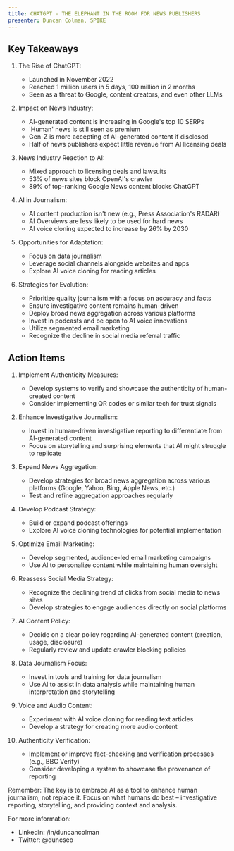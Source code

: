 ```yaml
---
title: CHATGPT - THE ELEPHANT IN THE ROOM FOR NEWS PUBLISHERS
presenter: Duncan Colman, SPIKE
---
```

## Key Takeaways

1. The Rise of ChatGPT:
   - Launched in November 2022
   - Reached 1 million users in 5 days, 100 million in 2 months
   - Seen as a threat to Google, content creators, and even other LLMs

2. Impact on News Industry:
   - AI-generated content is increasing in Google's top 10 SERPs
   - 'Human' news is still seen as premium
   - Gen-Z is more accepting of AI-generated content if disclosed
   - Half of news publishers expect little revenue from AI licensing deals

3. News Industry Reaction to AI:
   - Mixed approach to licensing deals and lawsuits
   - 53% of news sites block OpenAI's crawler
   - 89% of top-ranking Google News content blocks ChatGPT

4. AI in Journalism:
   - AI content production isn't new (e.g., Press Association's RADAR)
   - AI Overviews are less likely to be used for hard news
   - AI voice cloning expected to increase by 26% by 2030

5. Opportunities for Adaptation:
   - Focus on data journalism
   - Leverage social channels alongside websites and apps
   - Explore AI voice cloning for reading articles

6. Strategies for Evolution:
   - Prioritize quality journalism with a focus on accuracy and facts
   - Ensure investigative content remains human-driven
   - Deploy broad news aggregation across various platforms
   - Invest in podcasts and be open to AI voice innovations
   - Utilize segmented email marketing
   - Recognize the decline in social media referral traffic

## Action Items

1. Implement Authenticity Measures:
   - Develop systems to verify and showcase the authenticity of human-created content
   - Consider implementing QR codes or similar tech for trust signals

2. Enhance Investigative Journalism:
   - Invest in human-driven investigative reporting to differentiate from AI-generated content
   - Focus on storytelling and surprising elements that AI might struggle to replicate

3. Expand News Aggregation:
   - Develop strategies for broad news aggregation across various platforms (Google, Yahoo, Bing, Apple News, etc.)
   - Test and refine aggregation approaches regularly

4. Develop Podcast Strategy:
   - Build or expand podcast offerings
   - Explore AI voice cloning technologies for potential implementation

5. Optimize Email Marketing:
   - Develop segmented, audience-led email marketing campaigns
   - Use AI to personalize content while maintaining human oversight

6. Reassess Social Media Strategy:
   - Recognize the declining trend of clicks from social media to news sites
   - Develop strategies to engage audiences directly on social platforms

7. AI Content Policy:
   - Decide on a clear policy regarding AI-generated content (creation, usage, disclosure)
   - Regularly review and update crawler blocking policies

8. Data Journalism Focus:
   - Invest in tools and training for data journalism
   - Use AI to assist in data analysis while maintaining human interpretation and storytelling

9. Voice and Audio Content:
   - Experiment with AI voice cloning for reading text articles
   - Develop a strategy for creating more audio content

10. Authenticity Verification:
    - Implement or improve fact-checking and verification processes (e.g., BBC Verify)
    - Consider developing a system to showcase the provenance of reporting

Remember: The key is to embrace AI as a tool to enhance human journalism, not replace it. Focus on what humans do best – investigative reporting, storytelling, and providing context and analysis.

For more information:
- LinkedIn: /in/duncancolman
- Twitter: @duncseo
